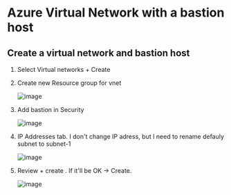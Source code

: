 # Azure Virtual Network with a bastion host

## Create a virtual network and bastion host

1. Select Virtual networks + Create
2. Create new Resource group for vnet
   
   ![image](https://github.com/olga12401/data-projects/assets/86374953/8746f3de-19fb-48ed-9b5f-7cdea423f435)

3. Add bastion in Security

   ![image](https://github.com/olga12401/data-projects/assets/86374953/40e5e1e7-4e16-4527-836b-2a32979a2bcc)

4. IP Addresses tab. I don't change IP adress, but I need to rename defauly subnet to subnet-1

   ![image](https://github.com/olga12401/data-projects/assets/86374953/7eea5bc8-e870-474f-9fdc-892b9c9d6de7)

5. Review + create . If it'll be OK -> Create.

   ![image](https://github.com/olga12401/data-projects/assets/86374953/5a7b3c89-9e39-43fe-9b25-012e828cf841) 








   

   


